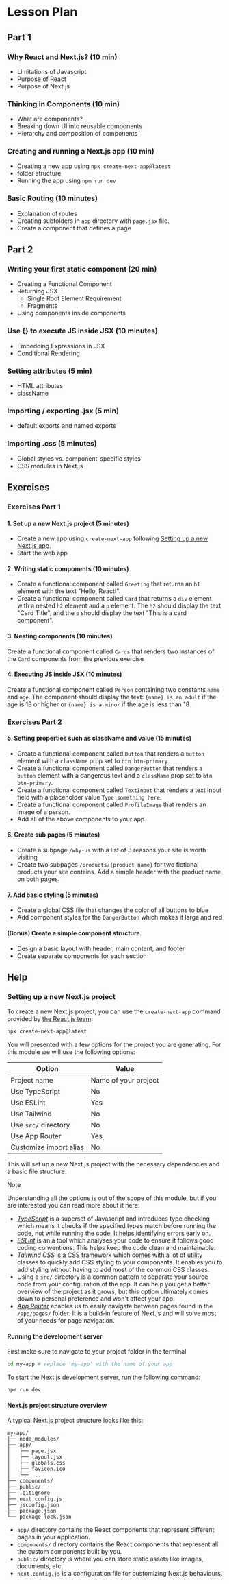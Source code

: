 # Lesson Plan

## Part 1

### Why React and Next.js? (10 min)

- Limitations of Javascript
- Purpose of React
- Purpose of Next.js

### Thinking in Components (10 min)

- What are components?
- Breaking down UI into reusable components
- Hierarchy and composition of components

### Creating and running a Next.js app (10 min)

- Creating a new app using `npx create-next-app@latest`
- folder structure
- Running the app using `npm run dev`

### Basic Routing (10 minutes)

- Explanation of routes
- Creating subfolders in `app` directory with `page.jsx` file.
- Create a component that defines a page

## Part 2

### Writing your first static component (20 min)

- Creating a Functional Component
- Returning JSX
  - Single Root Element Requirement
  - Fragments
- Using components inside components

### Use {} to execute JS inside JSX (10 minutes)

- Embedding Expressions in JSX
- Conditional Rendering

### Setting attributes (5 min)

- HTML attributes
- className

### Importing / exporting .jsx (5 min)

- default exports and named exports

### Importing .css (5 minutes)

- Global styles vs. component-specific styles
- CSS modules in Next.js

## Exercises

### Exercises Part 1

#### 1. Set up a new Next.js project (5 minutes)

- Create a new app using `create-next-app` following [Setting up a new Next.js app](#setting-up-a-new-nextjs-project).
- Start the web app

#### 2. Writing static components (10 minutes)

- Create a functional component called `Greeting` that returns an `h1` element with the text "Hello, React!".
- Create a functional component called `Card` that returns a `div` element with a nested `h2` element and a `p` element. The `h2` should display the text "Card Title", and the `p` should display the text "This is a card component".

#### 3. Nesting components (10 minutes)

Create a functional component called `Cards` that renders two instances of the `Card` components from the previous exercise

#### 4. Executing JS inside JSX (10 minutes)

Create a functional component called `Person` containing two constants `name` and `age`. The component should display the text: `{name} is an adult` if the age is 18 or higher or `{name} is a minor` if the age is less than 18.

### Exercises Part 2

#### 5. Setting properties such as className and value (15 minutes)

- Create a functional component called `Button` that renders a `button` element with a `className` prop set to `btn btn-primary`.
- Create a functional component called `DangerButton` that renders a `button` element with a dangerous text and a `className` prop set to `btn btn-primary`.
- Create a functional component called `TextInput` that renders a text input field with a placeholder value `Type something here`.
- Create a functional component called `ProfileImage` that renders an image of a person.
- Add all of the above components to your app

#### 6. Create sub pages (5 minutes)

- Create a subpage `/why-us` with a list of 3 reasons your site is worth visiting
- Create two subpages `/products/{product name}` for two fictional products your site contains. Add a simple header with the product name on both pages.

#### 7. Add basic styling (5 minutes)

- Create a global CSS file that changes the color of all buttons to blue
- Add component styles for the `DangerButton` which makes it large and red

#### (Bonus) Create a simple component structure

- Design a basic layout with header, main content, and footer
- Create separate components for each section

## Help

### Setting up a new Next.js project

To create a new Next.js project, you can use the `create-next-app` command provided by [the React.js team](https://react.dev/learn/start-a-new-react-project):

```bash
npx create-next-app@latest
```

You will presented with a few options for the project you are generating. For this module we will use the following options:

| Option                 | Value                |
| ---------------------- | -------------------- |
| Project name           | Name of your project |
| Use TypeScript         | No                   |
| Use ESLint             | Yes                  |
| Use Tailwind           | No                   |
| Use `src/` directory   | No                   |
| Use App Router         | Yes                  |
| Customize import alias | No                   |

This will set up a new Next.js project with the necessary dependencies and a basic file structure.

> [!NOTE]
> Understanding all the options is out of the scope of this module, but if you are interested you can read more about it here:
>
> - _[TypeScript](https://www.typescriptlang.org/)_ is a superset of Javascript and introduces type checking which means it checks if the specified types match before running the code, not while running the code. It helps identifying errors early on.
> - _[ESLint](https://eslint.org/)_ is an a tool which analyses your code to ensure it follows good coding conventions. This helps keep the code clean and maintainable.
> - _[Tailwind CSS](https://tailwindcss.com/)_ is a CSS framework which comes with a lot of utility classes to quickly add CSS styling to your components. It enables you to add styling without having to add most of the common CSS classes.
> - Using a `src/` directory is a common pattern to separate your source code from your configuration of the app. It can help you get a better overview of the project as it grows, but this option ultimately comes down to personal preference and won't affect your app.
> - _[App Router](https://www.freecodecamp.org/news/routing-in-nextjs/)_ enables us to easily navigate between pages found in the `/app/pages/` folder. It is a build-in feature of Next.js and will solve most of your needs for page navigation.

#### Running the development server

First make sure to navigate to your project folder in the terminal

```bash
cd my-app # replace 'my-app' with the name of your app
```

To start the Next.js development server, run the following command:

```bash
npm run dev
```

#### Next.js project structure overview

A typical Next.js project structure looks like this:

```text
my-app/
├── node_modules/
├── app/
│   ├── page.jsx
│   ├── layout.jsx
│   ├── globals.css
│   ├── favicon.ico
│   └── ...
├── components/
├── public/
├── .gitignore
├── next.config.js
├── jsconfig.json
├── package.json
└── package-lock.json
```

- `app/` directory contains the React components that represent different pages in your application.
- `components/` directory contains the React components that represent all the custom components built by you.
- `public/` directory is where you can store static assets like images, documents, etc.
- `next.config.js` is a configuration file for customizing Next.js behaviours.
